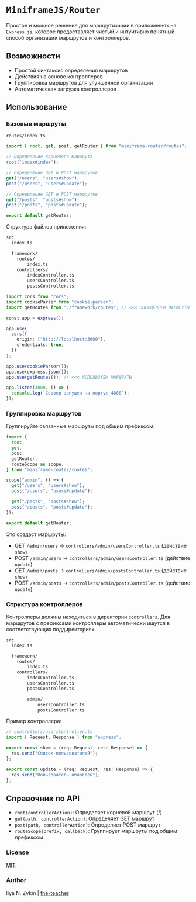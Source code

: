 # `MiniframeJS/Router`

Простое и мощное решение для маршрутизации в приложениях на `Express.js`, которое предоставляет чистый и интуитивно понятный способ организации маршрутов и контроллеров.

## Возможности

- Простой синтаксис определения маршрутов
- Действия на основе контроллеров
- Группировка маршрутов для улучшенной организации
- Автоматическая загрузка контроллеров

## Использование

### Базовые маршруты

`routes/index.ts`

```ts
import { root, get, post, getRouter } from "miniframe-router/routes";

// Определение корневого маршрута
root("index#index");

// Определение GET и POST маршрутов
get("/users", "users#show");
post("/users", "users#update");

// Определение GET и POST маршрутов
get("/posts", "posts#show");
post("/posts", "posts#update");

export default getRouter;
```

Структура файлов приложения:

```bash
src
  index.ts

  framework/
    routes/
        index.ts
    controllers/
        indexController.ts
        usersController.ts
        postsController.ts
```

```ts
import cors from "cors";
import cookieParser from "cookie-parser";
import getRoutes from "./framework/routes"; // <<< ОПРЕДЕЛЯЕМ МАРШРУТЫ

const app = express();

app.use(
  cors({
    origin: ["http://localhost:3000"],
    credentials: true,
  })
);

app.use(cookieParser());
app.use(express.json());
app.use(getRoutes()); // <<< ИСПОЛЬЗУЕМ МАРШРУТЫ

app.listen(4000, () => {
  console.log(`Сервер запущен на порту: 4000`);
});
```

### Группировка маршрутов

Группируйте связанные маршруты под общим префиксом:

```ts
import {
  root,
  get,
  post,
  getRouter,
  routeScope as scope,
} from "miniframe-router/routes";

scope("admin", () => {
  get("/users", "users#show");
  post("/users", "users#update");

  get("/posts", "posts#show");
  post("/posts", "posts#update");
});

export default getRouter;
```

Это создаст маршруты:

- GET `/admin/users` -> `controllers/admin/usersController.ts` (действие `show`)
- POST `/admin/users` -> `controllers/admin/usersController.ts` (действие `update`)
- GET `/admin/posts` -> `controllers/admin/postsController.ts` (действие `show`)
- POST `/admin/posts` -> `controllers/admin/postsController.ts` (действие `update`)

### Структура контроллеров

Контроллеры должны находиться в директории `controllers`. Для маршрутов с префиксами контроллеры автоматически ищутся в соответствующих поддиректориях.

```bash
src
  index.ts

  framework/
    routes/
        index.ts
    controllers/
        indexController.ts
        usersController.ts
        postsController.ts

        admin/
            usersController.ts
            postsController.ts
```

Пример контроллера:

```typescript
// controllers/usersController.ts
import { Request, Response } from "express";

export const show = (req: Request, res: Response) => {
  res.send("Список пользователей");
};

export const update = (req: Request, res: Response) => {
  res.send("Пользователь обновлен");
};
```

## Справочник по API

- `root(controllerAction)`: Определяет корневой маршрут (/)
- `get(path, controllerAction)`: Определяет GET маршрут
- `post(path, controllerAction)`: Определяет POST маршрут
- `routeScope(prefix, callback)`: Группирует маршруты под общим префиксом

### License

MIT.

### Author

Ilya N. Zykin | [the-teacher](https://github.com/the-teacher)
